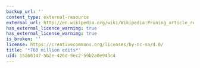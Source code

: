 ```yaml
---
backup_url: ''
content_type: external-resource
external_url: http://en.wikipedia.org/wiki/Wikipedia:Pruning_article_revisions
has_external_licence_warning: true
has_external_license_warning: true
is_broken: ''
license: https://creativecommons.org/licenses/by-nc-sa/4.0/
title: '*760 million edits*'
uid: 15ab6147-5b2e-426d-9ec2-59b2a0e943c4
---
```

